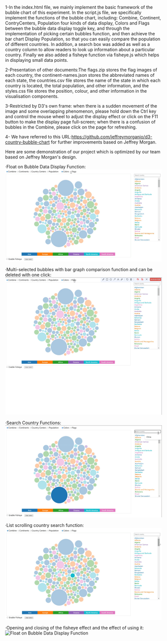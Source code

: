 1-In the index.html file, we mainly implement the basic framework of the bubble chart of this experiment. In the script.js file, we specifically implement the functions of the bubble chart, including: Combine, Continent, ContryCenters, Population four kinds of data display, Colors and Flags between the bubble data display toggle key, and through the implementation of picking certain bubbles function, and then achieve the bar chart Display Population, so that you can easily compare the population of different countries. In addition, a search box was added as well as a country column to allow readers to look up information about a particular country. Finally we also added a fisheye function via fisheye.js which helps in displaying small data points.

2-Presentation of other documents:The flags.zip stores the flag images of each country, the continent-names.json stores the abbreviated names of each state, the countries.csv file stores the name of the state in which each country is located, the total population, and other information, and the styles.css file stores the position, colour, and other information in the visualisation components.

3-Restricted by D3's own frame: when there is a sudden movement of the image and some overlapping phenomenon, please hold down the Ctrl key and control the mouse wheel to adjust the display effect or click on the F11 button to make the display page full-screen; when there is a confusion of bubbles in the Combine, please click on the page for refreshing.

4- We have referred to this URL:https://github.com/jeffreymorganio/d3-country-bubble-chart for further improvements based on Jeffrey Morgan.

Here are some demonstration of our project which is optimized by our team based on Jeffrey Morgan's design.

·Float on Bubble Data Display Function:
![Float on Bubble Data Display Function](/GIF汇总/1-浮于气泡显示数据功能.gif?raw=true)

·Multi-selected bubbles with bar graph comparison function and can be deleted with one click:
![Float on Bubble Data Display Function](/GIF汇总/2-多选气泡与可柱状图对比功能且可一键删除功能.gif?raw=true)

·Search Country Functions:
![Float on Bubble Data Display Function](/GIF汇总/3-搜索国家功能.gif?raw=true)

·List scrolling country search function:
![Float on Bubble Data Display Function](/GIF汇总/4-列表滚动查询国家功能.gif?raw=true)

·Opening and closing of the fisheye effect and the effect of using it:
![Float on Bubble Data Display Function](/GIF汇总/5-鱼眼效果的开闭与使用效果.gif?raw=true)





